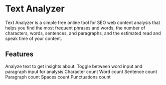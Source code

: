 # Text Analyzer
Text Analyzer is a simple free online tool for SEO web content analysis that helps you find the most frequent phrases and words, the number of characters, words, sentences, and paragraphs, and the estimated read and speak time of your content.

## Features
Analyze text to get insights about:
Toggle between word input and paragraph input for analysis
Character count
Word count
Sentence count
Paragraph count
Spaces count
Punctuations count
